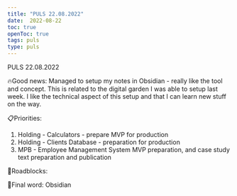 ```yaml
---
title: "PULS 22.08.2022"
date:  2022-08-22
toc: true
openToc: true
tags: puls
type: puls
---
```


PULS  22.08.2022

🔥Good news:
Managed to setup my notes in Obsidian - really like the tool and concept. This is related to the digital garden I was able to setup last week. I like the technical aspect of this setup and that I can learn new stuff on the way.

📋Priorities:
1. Holding - Calculators - prepare MVP for production
2. Holding - Clients Database - preparation for production
3. MPB - Employee Management System MVP preparation, and case study text preparation and publication

🛑Roadblocks:

🧠Final word:
Obsidian